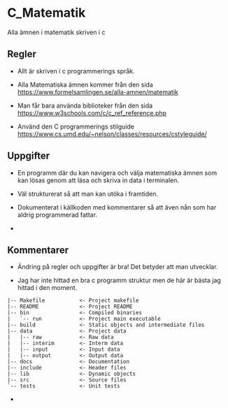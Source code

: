 # C_Matematik
 Alla ämnen i matematik skriven i c

## Regler

-  Allt är skriven i c programmerings språk.

-  Alla Matematiska ämnen kommer från den sida https://www.formelsamlingen.se/alla-amnen/matematik

-  Man får bara använda biblioteker från den sida https://www.w3schools.com/c/c_ref_reference.php

-  Använd den C programmerings stilguide https://www.cs.umd.edu/~nelson/classes/resources/cstyleguide/


## Uppgifter

-  En programm där du kan navigera och välja matematiska ämnen som kan lösas genom att läsa och skriva in data i terminalen.

-  Väl strukturerat så att man kan utöka i framtiden.

-  Dokumenterat i källkoden med kommentarer så att även nån som har aldrig programmerad fattar.
-  


## Kommentarer

-  Ändring på regler och uppgifter är bra! Det betyder att man utvecklar.

-  Jag har inte hittad en bra c programm struktur men de här är bästa jag hittad i den moment.

```
|-- Makefile           <- Project makefile
|-- README             <- Project README
|-- bin                <- Compiled binaries
|   `-- run            <- Project main executable
|-- build              <- Static objects and intermediate files
|-- data               <- Project data
|   |-- raw            <- Raw data
|   |-- interim        <- Interm data
|   |-- input          <- Input data
|   |-- output         <- Output data
|-- docs               <- Documentation
|-- include            <- Header files
|-- lib                <- Dynamic objects
|-- src                <- Source files
`-- tests              <- Unit tests
```

-  